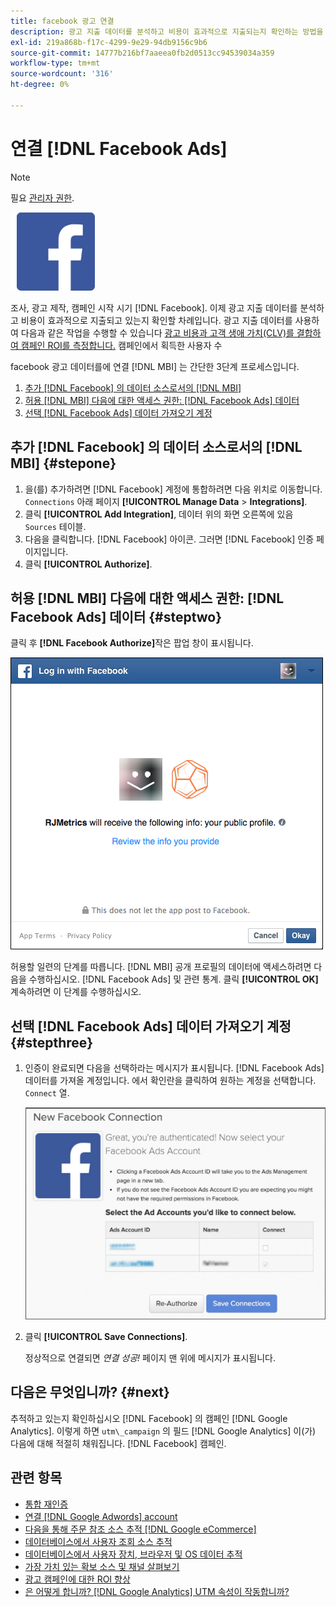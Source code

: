 ```yaml
---
title: facebook 광고 연결
description: 광고 지출 데이터를 분석하고 비용이 효과적으로 지출되는지 확인하는 방법을 알아봅니다.
exl-id: 219a868b-f17c-4299-9e29-94db9156c9b6
source-git-commit: 14777b216bf7aaeea0fb2d0513cc94539034a359
workflow-type: tm+mt
source-wordcount: '316'
ht-degree: 0%

---
```


# 연결 [!DNL Facebook Ads]

>[!NOTE]
>
>필요 [관리자 권한](../../../administrator/user-management/user-management.md).

![](../../../assets/Facebook_Logo.png)

조사, 광고 제작, 캠페인 시작 시기 [!DNL Facebook]. 이제 광고 지출 데이터를 분석하고 비용이 효과적으로 지출되고 있는지 확인할 차례입니다. 광고 지출 데이터를 사용하여 다음과 같은 작업을 수행할 수 있습니다 [광고 비용과 고객 생애 가치(CLV)를 결합하여 캠페인 ROI를 측정합니다.](../../../data-analyst/analysis/roi-ad-camp.md) 캠페인에서 획득한 사용자 수

facebook 광고 데이터를에 연결 [!DNL MBI] 는 간단한 3단계 프로세스입니다.

1. [추가 [!DNL Facebook] 의 데이터 소스로서의 [!DNL MBI]](#stepone)
1. [허용 [!DNL MBI] 다음에 대한 액세스 권한: [!DNL Facebook Ads] 데이터](#steptwo)
1. [선택 [!DNL Facebook Ads] 데이터 가져오기 계정](#stepthree)

## 추가 [!DNL Facebook] 의 데이터 소스로서의 [!DNL MBI] {#stepone}

1. 을(를) 추가하려면 [!DNL Facebook] 계정에 통합하려면 다음 위치로 이동합니다. `Connections` 아래 페이지 **[!UICONTROL Manage Data** > **Integrations]**.
1. 클릭 **[!UICONTROL Add Integration]**, 데이터 위의 화면 오른쪽에 있음 `Sources` 테이블.
1. 다음을 클릭합니다. [!DNL Facebook] 아이콘. 그러면 [!DNL Facebook] 인증 페이지입니다.
1. 클릭 **[!UICONTROL Authorize]**.

## 허용 [!DNL MBI] 다음에 대한 액세스 권한: [!DNL Facebook Ads] 데이터 {#steptwo}

클릭 후 **[!DNL Facebook Authorize]**&#x200B;작은 팝업 창이 표시됩니다.

![](../../../assets/Facebook_Access_Popup.png)

허용할 일련의 단계를 따릅니다. [!DNL MBI] 공개 프로필의 데이터에 액세스하려면 다음을 수행하십시오. [!DNL Facebook Ads] 및 관련 통계. 클릭 **[!UICONTROL OK]** 계속하려면 이 단계를 수행하십시오.

## 선택 [!DNL Facebook Ads] 데이터 가져오기 계정 {#stepthree}

1. 인증이 완료되면 다음을 선택하라는 메시지가 표시됩니다. [!DNL Facebook Ads] 데이터를 가져올 계정입니다. 에서 확인란을 클릭하여 원하는 계정을 선택합니다. `Connect` 열.

   ![](../../../assets/Facebook_Ad_Accounts.png)

1. 클릭 **[!UICONTROL Save Connections]**.

   정상적으로 연결되면 *연결 성공!* 페이지 맨 위에 메시지가 표시됩니다.

## 다음은 무엇입니까? {#next}

추적하고 있는지 확인하십시오 [!DNL Facebook] 의 캠페인 [!DNL Google Analytics]. 이렇게 하면 `utm\_campaign` 의 필드 [!DNL Google Analytics] 이(가) 다음에 대해 적절히 채워집니다. [!DNL Facebook] 캠페인.

## 관련 항목

* [통합 재인증](https://experienceleague.adobe.com/docs/commerce-knowledge-base/kb/how-to/mbi-reauthenticating-integrations.html?lang=en)
* [연결 [!DNL Google Adwords] account](../integrations/google-ecommerce.md)
* [다음을 통해 주문 참조 소스 추적 [!DNL Google eCommerce]](../integrations/google-ecommerce.md)
* [데이터베이스에서 사용자 조회 소스 추적](../../analysis/google-track-user-acq.md)
* [데이터베이스에서 사용자 장치, 브라우저 및 OS 데이터 추적](../../analysis/track-usr-dev-browser.md)
* [가장 가치 있는 확보 소스 및 채널 살펴보기](../../analysis/most-value-source-channel.md)
* [광고 캠페인에 대한 ROI 향상](../../analysis/roi-ad-camp.md)
* [은 어떻게 합니까? [!DNL Google Analytics] UTM 속성이 작동합니까?](../../analysis/utm-attributes.md)
